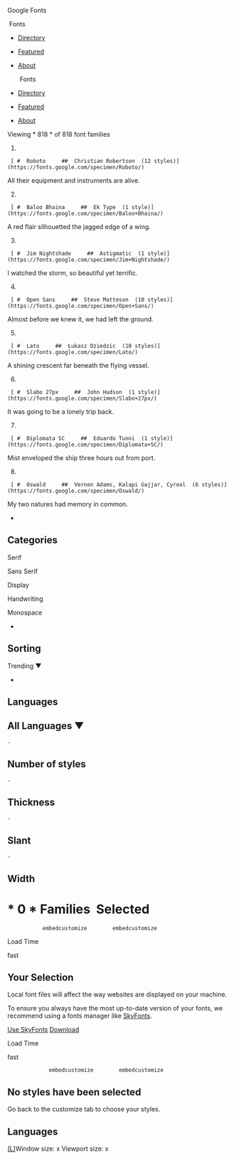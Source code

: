 Google Fonts

    Fonts

- [Directory](https://fonts.google.com/#)

- [Featured](https://fonts.google.com/#)

- [About](https://fonts.google.com/#)

    Fonts

- [   Directory](https://fonts.google.com/#)

- [   Featured](https://fonts.google.com/#)

- [   About](https://fonts.google.com/#)

Viewing * 818 * of 818 font families

1.

     [ #  Roboto     ##  Christian Robertson  (12 styles)](https://fonts.google.com/specimen/Roboto/)

 All their equipment and instruments are alive.

2.

     [ #  Baloo Bhaina     ##  Ek Type  (1 style)](https://fonts.google.com/specimen/Baloo+Bhaina/)

 A red flair silhouetted the jagged edge of a wing.

3.

     [ #  Jim Nightshade     ##  Astigmatic  (1 style)](https://fonts.google.com/specimen/Jim+Nightshade/)

 I watched the storm, so beautiful yet terrific.

4.

     [ #  Open Sans     ##  Steve Matteson  (10 styles)](https://fonts.google.com/specimen/Open+Sans/)

 Almost before we knew it, we had left the ground.

5.

     [ #  Lato     ##  Łukasz Dziedzic  (10 styles)](https://fonts.google.com/specimen/Lato/)

 A shining crescent far beneath the flying vessel.

6.

     [ #  Slabo 27px     ##  John Hudson  (1 style)](https://fonts.google.com/specimen/Slabo+27px/)

 It was going to be a lonely trip back.

7.

     [ #  Diplomata SC     ##  Eduardo Tunni  (1 style)](https://fonts.google.com/specimen/Diplomata+SC/)

 Mist enveloped the ship three hours out from port.

8.

     [ #  Oswald     ##  Vernon Adams, Kalapi Gajjar, Cyreal  (6 styles)](https://fonts.google.com/specimen/Oswald/)

 My two natures had memory in common.

-

## Categories

Serif

Sans Serif

Display

Handwriting

Monospace

-

## Sorting

Trending
▼

-

## Languages

All Languages
▼
-

    -

## Number of styles

    -

## Thickness

    -

## Slant

    -

## Width

#   * 0 *  Families  Selected

               embedcustomize        embedcustomize

Load Time

 fast

##  Your Selection

Local font files will affect the way websites are displayed on your machine.

To ensure you always have the most up-to-date version of your fonts, we recommend using a fonts manager like [SkyFonts](http://www.fonts.com/web-fonts/google).

 [   Use SkyFonts](http://www.fonts.com/web-fonts/google)  [   Download]()

Load Time

 fast

                 embedcustomize        embedcustomize

## No styles have been selected

Go back to the customize tab to choose your styles.

## Languages

[(L)](https://fonts.google.com/#)Window size:  x
Viewport size:  x